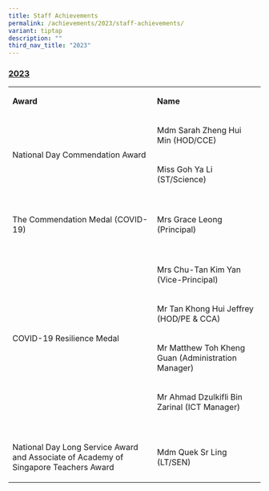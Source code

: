 ```yaml
---
title: Staff Achievements
permalink: /achievements/2023/staff-achievements/
variant: tiptap
description: ""
third_nav_title: "2023"
---
```

<h3><strong><u>2023</u></strong></h3>
<table>
<tbody>
<tr>
<td rowspan="1" colspan="1">
<p><strong>Award</strong>
</p>
</td>
<td rowspan="1" colspan="1">
<p><strong>Name</strong>
</p>
</td>
</tr>
<tr>
<td rowspan="2" colspan="1">
<p>National Day Commendation Award</p>
</td>
<td rowspan="1" colspan="1">
<p>Mdm Sarah Zheng Hui Min (HOD/CCE)</p>
</td>
</tr>
<tr>
<td rowspan="1" colspan="1">
<p>Miss Goh Ya Li (ST/Science)</p>
</td>
</tr>
<tr>
<td rowspan="1" colspan="1">
<p></p>
</td>
<td rowspan="1" colspan="1">
<p></p>
</td>
</tr>
<tr>
<td rowspan="1" colspan="1">
<p>The Commendation Medal (COVID-19)</p>
</td>
<td rowspan="1" colspan="1">
<p>Mrs Grace Leong (Principal)</p>
</td>
</tr>
<tr>
<td rowspan="1" colspan="1">
<p></p>
</td>
<td rowspan="1" colspan="1">
<p></p>
</td>
</tr>
<tr>
<td rowspan="4" colspan="1">
<p>COVID-19 Resilience Medal</p>
</td>
<td rowspan="1" colspan="1">
<p>Mrs Chu-Tan Kim Yan (Vice-Principal)</p>
</td>
</tr>
<tr>
<td rowspan="1" colspan="1">
<p>Mr Tan Khong Hui Jeffrey (HOD/PE &amp; CCA)</p>
</td>
</tr>
<tr>
<td rowspan="1" colspan="1">
<p>Mr Matthew Toh Kheng Guan (Administration Manager)</p>
</td>
</tr>
<tr>
<td rowspan="1" colspan="1">
<p>Mr Ahmad Dzulkifli Bin Zarinal (ICT Manager)</p>
</td>
</tr>
<tr>
<td rowspan="1" colspan="1">
<p></p>
</td>
<td rowspan="1" colspan="1">
<p></p>
</td>
</tr>
<tr>
<td rowspan="1" colspan="1">
<p>National Day Long Service Award and Associate of Academy of Singapore
Teachers Award</p>
</td>
<td rowspan="1" colspan="1">
<p>Mdm Quek Sr Ling (LT/SEN)</p>
</td>
</tr>
</tbody>
</table>
<p></p>